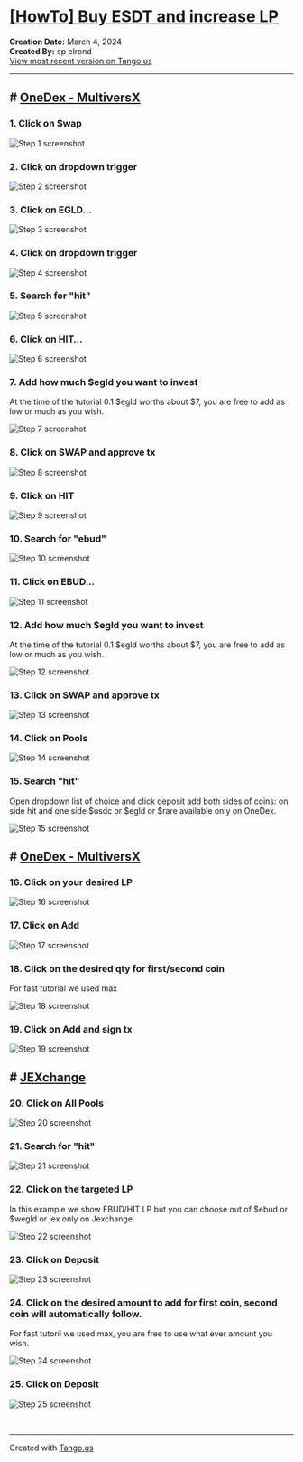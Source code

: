 # [[HowTo] Buy ESDT and increase LP](https://app.tango.us/app/workflow/47e4d305-0e22-401c-877e-7abe540cd57c?utm_source=markdown&utm_medium=markdown&utm_campaign=workflow%20export%20links)

__Creation Date:__ March 4, 2024  
__Created By:__ sp elrond  
[View most recent version on Tango.us](https://app.tango.us/app/workflow/47e4d305-0e22-401c-877e-7abe540cd57c?utm_source=markdown&utm_medium=markdown&utm_campaign=workflow%20export%20links)



***




## # [OneDex - MultiversX](https://swap.onedex.app/)


### 1. Click on Swap
![Step 1 screenshot](https://images.tango.us/workflows/47e4d305-0e22-401c-877e-7abe540cd57c/steps/1fd992ae-2de6-4110-8088-6e71b4040ac8/b50cab43-4390-442a-aeef-4d703ef45e39.png?crop=focalpoint&fit=crop&fp-x=0.2798&fp-y=0.0660&fp-z=2.9061&w=1200&border=2%2CF4F2F7&border-radius=8%2C8%2C8%2C8&border-radius-inner=8%2C8%2C8%2C8&blend-align=bottom&blend-mode=normal&blend-x=0&blend-w=1200&blend64=aHR0cHM6Ly9pbWFnZXMudGFuZ28udXMvc3RhdGljL21hZGUtd2l0aC10YW5nby13YXRlcm1hcmstdjIucG5n&mark-x=523&mark-y=114&m64=aHR0cHM6Ly9pbWFnZXMudGFuZ28udXMvc3RhdGljL2JsYW5rLnBuZz9tYXNrPWNvcm5lcnMmYm9yZGVyPTYlMkNGRjc0NDImdz0xNTQmaD04OCZmaXQ9Y3JvcCZjb3JuZXItcmFkaXVzPTEw)


### 2. Click on dropdown trigger
![Step 2 screenshot](https://images.tango.us/workflows/47e4d305-0e22-401c-877e-7abe540cd57c/steps/ebfa7d2f-6044-498b-b4bd-d0b12a419ade/20d51952-ebcc-4cba-b3c7-a67b221691f4.png?crop=focalpoint&fit=crop&fp-x=0.4175&fp-y=0.3681&fp-z=2.6065&w=1200&border=2%2CF4F2F7&border-radius=8%2C8%2C8%2C8&border-radius-inner=8%2C8%2C8%2C8&blend-align=bottom&blend-mode=normal&blend-x=0&blend-w=1200&blend64=aHR0cHM6Ly9pbWFnZXMudGFuZ28udXMvc3RhdGljL21hZGUtd2l0aC10YW5nby13YXRlcm1hcmstdjIucG5n&mark-x=469&mark-y=357&m64=aHR0cHM6Ly9pbWFnZXMudGFuZ28udXMvc3RhdGljL2JsYW5rLnBuZz9tYXNrPWNvcm5lcnMmYm9yZGVyPTYlMkNGRjc0NDImdz0yNjImaD0xMDkmZml0PWNyb3AmY29ybmVyLXJhZGl1cz0xMA%3D%3D)


### 3. Click on EGLD…
![Step 3 screenshot](https://images.tango.us/workflows/47e4d305-0e22-401c-877e-7abe540cd57c/steps/6b63c7dd-e74e-41ee-bec6-76d72e0e03dc/85bc9750-8ec8-4a6f-9d66-ac5ad610a2fc.png?crop=focalpoint&fit=crop&fp-x=0.4574&fp-y=0.4235&fp-z=2.1296&w=1200&border=2%2CF4F2F7&border-radius=8%2C8%2C8%2C8&border-radius-inner=8%2C8%2C8%2C8&blend-align=bottom&blend-mode=normal&blend-x=0&blend-w=1200&blend64=aHR0cHM6Ly9pbWFnZXMudGFuZ28udXMvc3RhdGljL21hZGUtd2l0aC10YW5nby13YXRlcm1hcmstdjIucG5n&mark-x=383&mark-y=367&m64=aHR0cHM6Ly9pbWFnZXMudGFuZ28udXMvc3RhdGljL2JsYW5rLnBuZz9tYXNrPWNvcm5lcnMmYm9yZGVyPTYlMkNGRjc0NDImdz00MzMmaD04OSZmaXQ9Y3JvcCZjb3JuZXItcmFkaXVzPTEw)


### 4. Click on dropdown trigger
![Step 4 screenshot](https://images.tango.us/workflows/47e4d305-0e22-401c-877e-7abe540cd57c/steps/a9deb588-21e8-452c-85ad-e1c48701dd33/930a146f-825b-43ff-9619-510323d849c2.png?crop=focalpoint&fit=crop&fp-x=0.4175&fp-y=0.4956&fp-z=2.6065&w=1200&border=2%2CF4F2F7&border-radius=8%2C8%2C8%2C8&border-radius-inner=8%2C8%2C8%2C8&blend-align=bottom&blend-mode=normal&blend-x=0&blend-w=1200&blend64=aHR0cHM6Ly9pbWFnZXMudGFuZ28udXMvc3RhdGljL21hZGUtd2l0aC10YW5nby13YXRlcm1hcmstdjIucG5n&mark-x=469&mark-y=357&m64=aHR0cHM6Ly9pbWFnZXMudGFuZ28udXMvc3RhdGljL2JsYW5rLnBuZz9tYXNrPWNvcm5lcnMmYm9yZGVyPTYlMkNGRjc0NDImdz0yNjImaD0xMDkmZml0PWNyb3AmY29ybmVyLXJhZGl1cz0xMA%3D%3D)


### 5. Search for "hit"
![Step 5 screenshot](https://images.tango.us/workflows/47e4d305-0e22-401c-877e-7abe540cd57c/steps/a2cb0203-6efc-48be-9f59-a4174d629021/0c58de9f-4f29-479e-a335-c6cb44508df1.png?crop=focalpoint&fit=crop&fp-x=0.4091&fp-y=0.4956&fp-z=2.7831&w=1200&border=2%2CF4F2F7&border-radius=8%2C8%2C8%2C8&border-radius-inner=8%2C8%2C8%2C8&blend-align=bottom&blend-mode=normal&blend-x=0&blend-w=1200&blend64=aHR0cHM6Ly9pbWFnZXMudGFuZ28udXMvc3RhdGljL21hZGUtd2l0aC10YW5nby13YXRlcm1hcmstdjIucG5n&mark-x=501&mark-y=363&m64=aHR0cHM6Ly9pbWFnZXMudGFuZ28udXMvc3RhdGljL2JsYW5rLnBuZz9tYXNrPWNvcm5lcnMmYm9yZGVyPTYlMkNGRjc0NDImdz0xOTgmaD05NyZmaXQ9Y3JvcCZjb3JuZXItcmFkaXVzPTEw)


### 6. Click on HIT…
![Step 6 screenshot](https://images.tango.us/workflows/47e4d305-0e22-401c-877e-7abe540cd57c/steps/e4f15401-081a-4ed5-b045-7ba740c26010/79866089-4c5e-4c1a-bdb6-18ac8479f499.png?crop=focalpoint&fit=crop&fp-x=0.4593&fp-y=0.5510&fp-z=2.1124&w=1200&border=2%2CF4F2F7&border-radius=8%2C8%2C8%2C8&border-radius-inner=8%2C8%2C8%2C8&blend-align=bottom&blend-mode=normal&blend-x=0&blend-w=1200&blend64=aHR0cHM6Ly9pbWFnZXMudGFuZ28udXMvc3RhdGljL21hZGUtd2l0aC10YW5nby13YXRlcm1hcmstdjIucG5n&mark-x=380&mark-y=367&m64=aHR0cHM6Ly9pbWFnZXMudGFuZ28udXMvc3RhdGljL2JsYW5rLnBuZz9tYXNrPWNvcm5lcnMmYm9yZGVyPTYlMkNGRjc0NDImdz00NDAmaD04OSZmaXQ9Y3JvcCZjb3JuZXItcmFkaXVzPTEw)


### 7. Add how much $egld you want to invest

At the time of the tutorial 0.1 $egld worths about $7, you are free to add as low or much as you wish.

![Step 7 screenshot](https://images.tango.us/workflows/47e4d305-0e22-401c-877e-7abe540cd57c/steps/0704ddc9-ea1e-4789-9266-70101d61e2eb/0b11cfde-ee78-4b87-8407-a5a3b694fa4c.png?crop=focalpoint&fit=crop&fp-x=0.5624&fp-y=0.3686&fp-z=2.3587&w=1200&border=2%2CF4F2F7&border-radius=8%2C8%2C8%2C8&border-radius-inner=8%2C8%2C8%2C8&blend-align=bottom&blend-mode=normal&blend-x=0&blend-w=1200&blend64=aHR0cHM6Ly9pbWFnZXMudGFuZ28udXMvc3RhdGljL21hZGUtd2l0aC10YW5nby13YXRlcm1hcmstdjIucG5n&mark-x=425&mark-y=357&m64=aHR0cHM6Ly9pbWFnZXMudGFuZ28udXMvc3RhdGljL2JsYW5rLnBuZz9tYXNrPWNvcm5lcnMmYm9yZGVyPTYlMkNGRjc0NDImdz0zNTEmaD0xMTAmZml0PWNyb3AmY29ybmVyLXJhZGl1cz0xMA%3D%3D)


### 8. Click on SWAP and approve tx
![Step 8 screenshot](https://images.tango.us/workflows/47e4d305-0e22-401c-877e-7abe540cd57c/steps/41f19416-8d74-4ba8-b40c-95cc3b9c42c7/2604901c-bcf3-442d-822b-7df9fee4ac0a.png?crop=focalpoint&fit=crop&fp-x=0.4985&fp-y=0.8725&fp-z=1.7314&w=1200&border=2%2CF4F2F7&border-radius=8%2C8%2C8%2C8&border-radius-inner=8%2C8%2C8%2C8&blend-align=bottom&blend-mode=normal&blend-x=0&blend-w=1200&blend64=aHR0cHM6Ly9pbWFnZXMudGFuZ28udXMvc3RhdGljL21hZGUtd2l0aC10YW5nby13YXRlcm1hcmstdjIucG5n&mark-x=312&mark-y=596&m64=aHR0cHM6Ly9pbWFnZXMudGFuZ28udXMvc3RhdGljL2JsYW5rLnBuZz9tYXNrPWNvcm5lcnMmYm9yZGVyPTYlMkNGRjc0NDImdz01NzcmaD05MiZmaXQ9Y3JvcCZjb3JuZXItcmFkaXVzPTEw)


### 9. Click on HIT
![Step 9 screenshot](https://images.tango.us/workflows/47e4d305-0e22-401c-877e-7abe540cd57c/steps/95f9b9e8-b071-476a-ae6e-7584e3523611/de2c217e-1f76-4474-a06d-88af856ee8b0.png?crop=focalpoint&fit=crop&fp-x=0.4167&fp-y=0.4956&fp-z=2.6065&w=1200&border=2%2CF4F2F7&border-radius=8%2C8%2C8%2C8&border-radius-inner=8%2C8%2C8%2C8&blend-align=bottom&blend-mode=normal&blend-x=0&blend-w=1200&blend64=aHR0cHM6Ly9pbWFnZXMudGFuZ28udXMvc3RhdGljL21hZGUtd2l0aC10YW5nby13YXRlcm1hcmstdjIucG5n&mark-x=469&mark-y=357&m64=aHR0cHM6Ly9pbWFnZXMudGFuZ28udXMvc3RhdGljL2JsYW5rLnBuZz9tYXNrPWNvcm5lcnMmYm9yZGVyPTYlMkNGRjc0NDImdz0yNjImaD0xMDkmZml0PWNyb3AmY29ybmVyLXJhZGl1cz0xMA%3D%3D)


### 10. Search for "ebud"
![Step 10 screenshot](https://images.tango.us/workflows/47e4d305-0e22-401c-877e-7abe540cd57c/steps/b1ebcb53-ec99-46f6-a8ce-db8161cd8eab/f68b8490-e518-4656-a4da-5238c84863a8.png?crop=focalpoint&fit=crop&fp-x=0.4084&fp-y=0.4956&fp-z=2.7831&w=1200&border=2%2CF4F2F7&border-radius=8%2C8%2C8%2C8&border-radius-inner=8%2C8%2C8%2C8&blend-align=bottom&blend-mode=normal&blend-x=0&blend-w=1200&blend64=aHR0cHM6Ly9pbWFnZXMudGFuZ28udXMvc3RhdGljL21hZGUtd2l0aC10YW5nby13YXRlcm1hcmstdjIucG5n&mark-x=501&mark-y=363&m64=aHR0cHM6Ly9pbWFnZXMudGFuZ28udXMvc3RhdGljL2JsYW5rLnBuZz9tYXNrPWNvcm5lcnMmYm9yZGVyPTYlMkNGRjc0NDImdz0xOTgmaD05NyZmaXQ9Y3JvcCZjb3JuZXItcmFkaXVzPTEw)


### 11. Click on EBUD…
![Step 11 screenshot](https://images.tango.us/workflows/47e4d305-0e22-401c-877e-7abe540cd57c/steps/1d69f3b6-8d2f-4062-9e63-c8249cf070d5/1e1d0820-77ef-4d5b-8cd1-de0301933639.png?crop=focalpoint&fit=crop&fp-x=0.4578&fp-y=0.5510&fp-z=2.1124&w=1200&border=2%2CF4F2F7&border-radius=8%2C8%2C8%2C8&border-radius-inner=8%2C8%2C8%2C8&blend-align=bottom&blend-mode=normal&blend-x=0&blend-w=1200&blend64=aHR0cHM6Ly9pbWFnZXMudGFuZ28udXMvc3RhdGljL21hZGUtd2l0aC10YW5nby13YXRlcm1hcmstdjIucG5n&mark-x=380&mark-y=367&m64=aHR0cHM6Ly9pbWFnZXMudGFuZ28udXMvc3RhdGljL2JsYW5rLnBuZz9tYXNrPWNvcm5lcnMmYm9yZGVyPTYlMkNGRjc0NDImdz00NDAmaD04OSZmaXQ9Y3JvcCZjb3JuZXItcmFkaXVzPTEw)


### 12. Add how much $egld you want to invest

At the time of the tutorial 0.1 $egld worths about $7, you are free to add as low or much as you wish.

![Step 12 screenshot](https://images.tango.us/workflows/47e4d305-0e22-401c-877e-7abe540cd57c/steps/7318b457-4cb2-47f4-ae35-ea6b2a911fc6/098c13c4-f419-48ac-aace-da6f7a4515af.png?crop=focalpoint&fit=crop&fp-x=0.5624&fp-y=0.3686&fp-z=2.3587&w=1200&border=2%2CF4F2F7&border-radius=8%2C8%2C8%2C8&border-radius-inner=8%2C8%2C8%2C8&blend-align=bottom&blend-mode=normal&blend-x=0&blend-w=1200&blend64=aHR0cHM6Ly9pbWFnZXMudGFuZ28udXMvc3RhdGljL21hZGUtd2l0aC10YW5nby13YXRlcm1hcmstdjIucG5n&mark-x=425&mark-y=357&m64=aHR0cHM6Ly9pbWFnZXMudGFuZ28udXMvc3RhdGljL2JsYW5rLnBuZz9tYXNrPWNvcm5lcnMmYm9yZGVyPTYlMkNGRjc0NDImdz0zNTEmaD0xMTAmZml0PWNyb3AmY29ybmVyLXJhZGl1cz0xMA%3D%3D)


### 13. Click on SWAP and approve tx
![Step 13 screenshot](https://images.tango.us/workflows/47e4d305-0e22-401c-877e-7abe540cd57c/steps/34bd7c82-4fd8-46bb-9f17-92b4dedb70a6/dea54ca0-13e2-4a6e-8298-ebd40ca0c8d0.png?crop=focalpoint&fit=crop&fp-x=0.4985&fp-y=0.8725&fp-z=1.7314&w=1200&border=2%2CF4F2F7&border-radius=8%2C8%2C8%2C8&border-radius-inner=8%2C8%2C8%2C8&blend-align=bottom&blend-mode=normal&blend-x=0&blend-w=1200&blend64=aHR0cHM6Ly9pbWFnZXMudGFuZ28udXMvc3RhdGljL21hZGUtd2l0aC10YW5nby13YXRlcm1hcmstdjIucG5n&mark-x=312&mark-y=596&m64=aHR0cHM6Ly9pbWFnZXMudGFuZ28udXMvc3RhdGljL2JsYW5rLnBuZz9tYXNrPWNvcm5lcnMmYm9yZGVyPTYlMkNGRjc0NDImdz01NzcmaD05MiZmaXQ9Y3JvcCZjb3JuZXItcmFkaXVzPTEw)


### 14. Click on Pools
![Step 14 screenshot](https://images.tango.us/workflows/47e4d305-0e22-401c-877e-7abe540cd57c/steps/264d4fab-ca02-428d-9b4b-ae9df7975dac/f2654151-f2b4-4afd-8f43-729f3862e2e4.png?crop=focalpoint&fit=crop&fp-x=0.3221&fp-y=0.0660&fp-z=2.9125&w=1200&border=2%2CF4F2F7&border-radius=8%2C8%2C8%2C8&border-radius-inner=8%2C8%2C8%2C8&blend-align=bottom&blend-mode=normal&blend-x=0&blend-w=1200&blend64=aHR0cHM6Ly9pbWFnZXMudGFuZ28udXMvc3RhdGljL21hZGUtd2l0aC10YW5nby13YXRlcm1hcmstdjIucG5n&mark-x=524&mark-y=114&m64=aHR0cHM6Ly9pbWFnZXMudGFuZ28udXMvc3RhdGljL2JsYW5rLnBuZz9tYXNrPWNvcm5lcnMmYm9yZGVyPTYlMkNGRjc0NDImdz0xNTEmaD04OCZmaXQ9Y3JvcCZjb3JuZXItcmFkaXVzPTEw)


### 15. Search "hit"

Open dropdown list of choice and click deposit add both sides of coins: on side hit and one side $usdc or $egld or $rare available only on OneDex.

![Step 15 screenshot](https://images.tango.us/workflows/47e4d305-0e22-401c-877e-7abe540cd57c/steps/011ea4e0-9bc2-4c2b-a6cd-5060bf8cfcf5/b4e71d45-962f-47ee-9ae1-0844f465e9fd.png?crop=focalpoint&fit=crop&fp-x=0.3894&fp-y=0.3564&fp-z=1.9044&w=1200&border=2%2CF4F2F7&border-radius=8%2C8%2C8%2C8&border-radius-inner=8%2C8%2C8%2C8&blend-align=bottom&blend-mode=normal&blend-x=0&blend-w=1200&blend64=aHR0cHM6Ly9pbWFnZXMudGFuZ28udXMvc3RhdGljL21hZGUtd2l0aC10YW5nby13YXRlcm1hcmstdjIucG5n&mark-x=343&mark-y=374&m64=aHR0cHM6Ly9pbWFnZXMudGFuZ28udXMvc3RhdGljL2JsYW5rLnBuZz9tYXNrPWNvcm5lcnMmYm9yZGVyPTYlMkNGRjc0NDImdz01MTQmaD03NSZmaXQ9Y3JvcCZjb3JuZXItcmFkaXVzPTEw)


## # [OneDex - MultiversX](https://swap.onedex.app/pool)


### 16. Click on your desired LP
![Step 16 screenshot](https://images.tango.us/workflows/47e4d305-0e22-401c-877e-7abe540cd57c/steps/c0e68a3c-9108-4b1e-b0fd-58b932dd1224/5d39abdc-e763-4a8a-b16c-3ff261d83704.png?crop=focalpoint&fit=crop&fp-x=0.4985&fp-y=0.5033&fp-z=1.4019&w=1200&border=2%2CF4F2F7&border-radius=8%2C8%2C8%2C8&border-radius-inner=8%2C8%2C8%2C8&blend-align=bottom&blend-mode=normal&blend-x=0&blend-w=1200&blend64=aHR0cHM6Ly9pbWFnZXMudGFuZ28udXMvc3RhdGljL21hZGUtd2l0aC10YW5nby13YXRlcm1hcmstdjIucG5n&mark-x=244&mark-y=376&m64=aHR0cHM6Ly9pbWFnZXMudGFuZ28udXMvc3RhdGljL2JsYW5rLnBuZz9tYXNrPWNvcm5lcnMmYm9yZGVyPTYlMkNGRjc0NDImdz03MTMmaD03MiZmaXQ9Y3JvcCZjb3JuZXItcmFkaXVzPTEw)


### 17. Click on Add
![Step 17 screenshot](https://images.tango.us/workflows/47e4d305-0e22-401c-877e-7abe540cd57c/steps/075dc6f4-fde9-4c4d-ac43-3b0b185b19ea/8961b1d5-bb98-4da1-8364-d4ee88949aac.png?crop=focalpoint&fit=crop&fp-x=0.6517&fp-y=0.6175&fp-z=2.5860&w=1200&border=2%2CF4F2F7&border-radius=8%2C8%2C8%2C8&border-radius-inner=8%2C8%2C8%2C8&blend-align=bottom&blend-mode=normal&blend-x=0&blend-w=1200&blend64=aHR0cHM6Ly9pbWFnZXMudGFuZ28udXMvc3RhdGljL21hZGUtd2l0aC10YW5nby13YXRlcm1hcmstdjIucG5n&mark-x=465&mark-y=362&m64=aHR0cHM6Ly9pbWFnZXMudGFuZ28udXMvc3RhdGljL2JsYW5rLnBuZz9tYXNrPWNvcm5lcnMmYm9yZGVyPTYlMkNGRjc0NDImdz0yNjkmaD05OSZmaXQ9Y3JvcCZjb3JuZXItcmFkaXVzPTEw)


### 18. Click on the desired qty for first/second coin

For fast tutorial we used max

![Step 18 screenshot](https://images.tango.us/workflows/47e4d305-0e22-401c-877e-7abe540cd57c/steps/080f7256-24b2-45b8-80f1-01b954198abc/b378eb33-9e09-49f9-bff7-3306b8bd2af3.png?crop=focalpoint&fit=crop&fp-x=0.6369&fp-y=0.5765&fp-z=2.8997&w=1200&border=2%2CF4F2F7&border-radius=8%2C8%2C8%2C8&border-radius-inner=8%2C8%2C8%2C8&blend-align=bottom&blend-mode=normal&blend-x=0&blend-w=1200&blend64=aHR0cHM6Ly9pbWFnZXMudGFuZ28udXMvc3RhdGljL21hZGUtd2l0aC10YW5nby13YXRlcm1hcmstdjIucG5n&mark-x=522&mark-y=359&m64=aHR0cHM6Ly9pbWFnZXMudGFuZ28udXMvc3RhdGljL2JsYW5rLnBuZz9tYXNrPWNvcm5lcnMmYm9yZGVyPTYlMkNGRjc0NDImdz0xNTYmaD0xMDYmZml0PWNyb3AmY29ybmVyLXJhZGl1cz0xMA%3D%3D)


### 19. Click on Add and sign tx
![Step 19 screenshot](https://images.tango.us/workflows/47e4d305-0e22-401c-877e-7abe540cd57c/steps/eb58cb2c-bb40-4d6e-b7a9-1484d6119d1f/cbde731f-6e9e-4e0d-a506-cff9209ad41e.png?crop=focalpoint&fit=crop&fp-x=0.4981&fp-y=0.7228&fp-z=1.5683&w=1200&border=2%2CF4F2F7&border-radius=8%2C8%2C8%2C8&border-radius-inner=8%2C8%2C8%2C8&blend-align=bottom&blend-mode=normal&blend-x=0&blend-w=1200&blend64=aHR0cHM6Ly9pbWFnZXMudGFuZ28udXMvc3RhdGljL21hZGUtd2l0aC10YW5nby13YXRlcm1hcmstdjIucG5n&mark-x=282&mark-y=424&m64=aHR0cHM6Ly9pbWFnZXMudGFuZ28udXMvc3RhdGljL2JsYW5rLnBuZz9tYXNrPWNvcm5lcnMmYm9yZGVyPTYlMkNGRjc0NDImdz02MzUmaD04MyZmaXQ9Y3JvcCZjb3JuZXItcmFkaXVzPTEw)


## # [JEXchange](https://app.jexchange.io/)


### 20. Click on All Pools
![Step 20 screenshot](https://images.tango.us/workflows/47e4d305-0e22-401c-877e-7abe540cd57c/steps/ae67f5fc-20d4-458a-8938-00a270aa6e52/4b63a6d6-f3cd-4d49-9d16-8a87ccbd129d.png?crop=focalpoint&fit=crop&fp-x=0.1011&fp-y=0.4479&fp-z=2.6701&w=1200&border=2%2CF4F2F7&border-radius=8%2C8%2C8%2C8&border-radius-inner=8%2C8%2C8%2C8&blend-align=bottom&blend-mode=normal&blend-x=0&blend-w=1200&blend64=aHR0cHM6Ly9pbWFnZXMudGFuZ28udXMvc3RhdGljL21hZGUtd2l0aC10YW5nby13YXRlcm1hcmstdjIucG5n&mark-x=205&mark-y=356&m64=aHR0cHM6Ly9pbWFnZXMudGFuZ28udXMvc3RhdGljL2JsYW5rLnBuZz9tYXNrPWNvcm5lcnMmYm9yZGVyPTYlMkNGRjc0NDImdz0yMzkmaD0xMTImZml0PWNyb3AmY29ybmVyLXJhZGl1cz0xMA%3D%3D)


### 21. Search for "hit"
![Step 21 screenshot](https://images.tango.us/workflows/47e4d305-0e22-401c-877e-7abe540cd57c/steps/1a7e5214-d104-4b61-a1b1-648f5761865c/5946c011-b8bf-495b-ae13-eb586517be73.png?crop=focalpoint&fit=crop&fp-x=0.4160&fp-y=0.4479&fp-z=1.9554&w=1200&border=2%2CF4F2F7&border-radius=8%2C8%2C8%2C8&border-radius-inner=8%2C8%2C8%2C8&blend-align=bottom&blend-mode=normal&blend-x=0&blend-w=1200&blend64=aHR0cHM6Ly9pbWFnZXMudGFuZ28udXMvc3RhdGljL21hZGUtd2l0aC10YW5nby13YXRlcm1hcmstdjIucG5n&mark-x=352&mark-y=371&m64=aHR0cHM6Ly9pbWFnZXMudGFuZ28udXMvc3RhdGljL2JsYW5rLnBuZz9tYXNrPWNvcm5lcnMmYm9yZGVyPTYlMkNGRjc0NDImdz00OTYmaD04MiZmaXQ9Y3JvcCZjb3JuZXItcmFkaXVzPTEw)


### 22. Click on the targeted LP

In this example we show EBUD/HIT LP but you can choose out of $ebud or $wegld or jex only on Jexchange.

![Step 22 screenshot](https://images.tango.us/workflows/47e4d305-0e22-401c-877e-7abe540cd57c/steps/c6362d35-ec30-432d-99b1-3d4f225773c4/8aeaafd7-2044-4b79-90a6-571b98149fbb.png?crop=focalpoint&fit=crop&fp-x=0.5004&fp-y=0.5405&fp-z=1.0682&w=1200&border=2%2CF4F2F7&border-radius=8%2C8%2C8%2C8&border-radius-inner=8%2C8%2C8%2C8&blend-align=bottom&blend-mode=normal&blend-x=0&blend-w=1200&blend64=aHR0cHM6Ly9pbWFnZXMudGFuZ28udXMvc3RhdGljL21hZGUtd2l0aC10YW5nby13YXRlcm1hcmstdjIucG5n&mark-x=40&mark-y=379&m64=aHR0cHM6Ly9pbWFnZXMudGFuZ28udXMvc3RhdGljL2JsYW5rLnBuZz9tYXNrPWNvcm5lcnMmYm9yZGVyPTYlMkNGRjc0NDImdz0xMTE5Jmg9ODEmZml0PWNyb3AmY29ybmVyLXJhZGl1cz0xMA%3D%3D)


### 23. Click on Deposit
![Step 23 screenshot](https://images.tango.us/workflows/47e4d305-0e22-401c-877e-7abe540cd57c/steps/2c7e7020-d3d3-49be-a81a-3e23d8a97f03/16f2f6ee-492a-40c9-be48-12465c6025ce.png?crop=focalpoint&fit=crop&fp-x=0.4958&fp-y=0.5643&fp-z=2.7141&w=1200&border=2%2CF4F2F7&border-radius=8%2C8%2C8%2C8&border-radius-inner=8%2C8%2C8%2C8&blend-align=bottom&blend-mode=normal&blend-x=0&blend-w=1200&blend64=aHR0cHM6Ly9pbWFnZXMudGFuZ28udXMvc3RhdGljL21hZGUtd2l0aC10YW5nby13YXRlcm1hcmstdjIucG5n&mark-x=489&mark-y=365&m64=aHR0cHM6Ly9pbWFnZXMudGFuZ28udXMvc3RhdGljL2JsYW5rLnBuZz9tYXNrPWNvcm5lcnMmYm9yZGVyPTYlMkNGRjc0NDImdz0yMjMmaD05NCZmaXQ9Y3JvcCZjb3JuZXItcmFkaXVzPTEw)


### 24. Click on the desired amount to add for first coin, second coin will automatically follow.

For fast tutoril we used max, you are free to use what ever amount you wish.

![Step 24 screenshot](https://images.tango.us/workflows/47e4d305-0e22-401c-877e-7abe540cd57c/steps/1897da78-e195-405a-a7b3-1cf4cfa4df40/417cdc4e-9d85-48f3-b8b7-22dc5038f39a.png?crop=focalpoint&fit=crop&fp-x=0.6506&fp-y=0.3858&fp-z=2.9517&w=1200&border=2%2CF4F2F7&border-radius=8%2C8%2C8%2C8&border-radius-inner=8%2C8%2C8%2C8&blend-align=bottom&blend-mode=normal&blend-x=0&blend-w=1200&blend64=aHR0cHM6Ly9pbWFnZXMudGFuZ28udXMvc3RhdGljL21hZGUtd2l0aC10YW5nby13YXRlcm1hcmstdjIucG5n&mark-x=531&mark-y=366&m64=aHR0cHM6Ly9pbWFnZXMudGFuZ28udXMvc3RhdGljL2JsYW5rLnBuZz9tYXNrPWNvcm5lcnMmYm9yZGVyPTYlMkNGRjc0NDImdz0xMzcmaD05MiZmaXQ9Y3JvcCZjb3JuZXItcmFkaXVzPTEw)


### 25. Click on Deposit
![Step 25 screenshot](https://images.tango.us/workflows/47e4d305-0e22-401c-877e-7abe540cd57c/steps/7f9326a8-3762-4637-bb84-b99533047229/d8c22691-803a-4b92-8e2c-4e8f6f3b004e.png?crop=focalpoint&fit=crop&fp-x=0.4954&fp-y=0.7472&fp-z=2.7085&w=1200&border=2%2CF4F2F7&border-radius=8%2C8%2C8%2C8&border-radius-inner=8%2C8%2C8%2C8&blend-align=bottom&blend-mode=normal&blend-x=0&blend-w=1200&blend64=aHR0cHM6Ly9pbWFnZXMudGFuZ28udXMvc3RhdGljL21hZGUtd2l0aC10YW5nby13YXRlcm1hcmstdjIucG5n&mark-x=488&mark-y=362&m64=aHR0cHM6Ly9pbWFnZXMudGFuZ28udXMvc3RhdGljL2JsYW5rLnBuZz9tYXNrPWNvcm5lcnMmYm9yZGVyPTYlMkNGRjc0NDImdz0yMjUmaD05OSZmaXQ9Y3JvcCZjb3JuZXItcmFkaXVzPTEw)

<br/>

***
Created with [Tango.us](https://tango.us?utm_source=markdown&utm_medium=markdown&utm_campaign=workflow%20export%20links)
